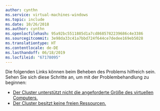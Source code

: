 ```yaml
---
author: cynthn
ms.service: virtual-machines-windows
ms.topic: include
ms.date: 10/26/2018
ms.author: cynthn
ms.openlocfilehash: 95a92bc5511885d1a7cd8685782239686c4e3386
ms.sourcegitcommit: 3e98da33c41a7bbd724f644ce7dedee169eb5028
ms.translationtype: HT
ms.contentlocale: de-DE
ms.lasthandoff: 06/18/2019
ms.locfileid: "67178095"
---
```

Die folgenden Links können beim Beheben des Problems hilfreich sein. Sehen Sie sich diese Schritte an, um mit der Problembehandlung zu beginnen:

- [Der Cluster unterstützt nicht die angeforderte Größe des virtuellen Computers.](../articles/virtual-machines/troubleshooting/troubleshoot-deploy-vm-windows.md#the-cluster-cannot-support-the-requested-vm-size)
- [Der Cluster besitzt keine freien Ressourcen.](../articles/virtual-machines/troubleshooting/troubleshoot-deploy-vm-windows.md#the-cluster-does-not-have-free-resources)
